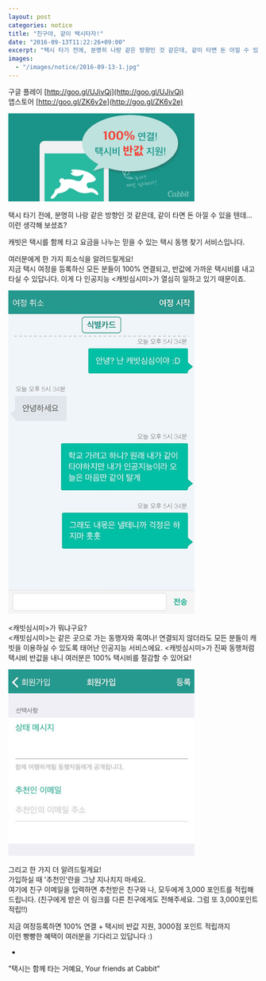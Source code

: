 ```yaml
---
layout: post
categories: notice
title: "친구야, 같이 택시타자!"
date: "2016-09-13T11:22:26+09:00"
excerpt: "택시 타기 전에, 분명히 나랑 같은 방향인 것 같은데, 같이 타면 돈 아낄 수 있을 텐데... 이런 생각해 보셨죠?"
images:
  - "/images/notice/2016-09-13-1.jpg"
---
```


구글 플레이 [http://goo.gl/UJivQj](http://goo.gl/UJivQj)<br/>
앱스토어 [http://goo.gl/ZK6v2e](http://goo.gl/ZK6v2e)

<img width="375" src="/images/notice/2016-09-13-1.jpg">

택시 타기 전에, 분명히 나랑 같은 방향인 것 같은데, 같이 타면 돈 아낄 수 있을 텐데...<br/>
이런 생각해 보셨죠?

캐빗은 택시를 함께 타고 요금을 나누는 믿을 수 있는 택시 동행 찾기 서비스입니다.

여러분에게 한 가지 희소식을 알려드릴게요!<br/>
지금 택시 여정을 등록하신 모든 분들이 100% 연결되고, 반값에 가까운 택시비를 내고 타실 수 있답니다. 이게 다 인공지능 &lt;캐빗심시미&gt;가 열심히 일하고 있기 때문이죠.

<img width="375" src="/images/notice/2016-09-13-2.jpg">

&lt;캐빗심시미&gt;가 뭐냐구요?<br/>
&lt;캐빗심시미&gt;는 같은 곳으로 가는 동행자와 혹여나! 연결되지 않더라도 모든 분들이 캐빗을 이용하실 수 있도록 태어난 인공지능 서비스에요. &lt;캐빗심시미&gt;가 진짜 동행처럼 택시비 반값을 내니 여러분은 100% 택시비를 절감할 수 있어요!


<img width="375" src="/images/notice/2016-09-13-3.jpg">

그리고 한 가지 더 알려드릴게요!<br/>
가입하실 때 &apos;추천인&apos;란을 그냥 지나치지 마세요.<br/>
여기에 친구 이메일을 입력하면 추천받은 친구와 나, 모두에게 3,000 포인트를 적립해 드립니다. (친구에게 받은 이 링크를 다른 친구에게도 전해주세요. 그럼 또 3,000포인트 적립!!)

지금 여정등록하면 100% 연결 + 택시비 반값 지원, 3000점 포인트 적립까지<br/>
이런 빵빵한 혜택이 여러분을 기다리고 있답니다 :)

-
&quot;택시는 함께 타는 거예요, Your friends at Cabbit&quot;
